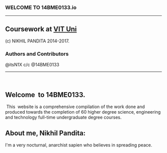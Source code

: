 ### WELCOME TO 14BME0133.io
---

## Coursework at [VIT Uni](github.com/vituni)
(c) NIKHIL PANDITA 2014-2017.

### Authors and Contributors
@itsN1X c/c @14BME0133

---
 
 
## Welcome  to 14BME0133.

 This  website is a comprehensive compilation of the work done and produced towards the completion of 60 higher degree science, engineering and technology full-time undergraduate degree courses. 
 
## About me, Nikhil Pandita: 
I'm a very nocturnal, anarchist sapien who believes in spreading peace. 
